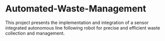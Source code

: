# Automated-Waste-Management
This project presents the implementation and integration of a sensor integrated autonomous line following robot for precise and efficient waste collection and management.
